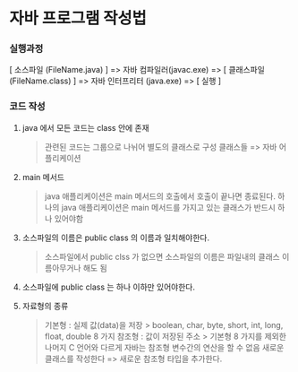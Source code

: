  
# 자바 프로그램 작성법

 ### 실행과정
 [ 소스파일 (FileName.java) ] 
 => 자바 컴파일러(javac.exe) 
 => [ 클래스파일 (FileName.class) ] 
 => 자바 인터프리터 (java.exe) 
 => [ 실행 ]


 ### 코드 작성

 1. java 에서 모든 코드는 class 안에 존재
    > 관련된 코드는 그룹으로 나뉘어 별도의 클래스로 구성
    > 클래스들 => 자바 어플리케이션

2. main 메서드
    > java 애플리케이션은 main 메서드의 호출에서 호출이 끝나면 종료된다.
    > 하나의 java 애플리케이션은 main 메서드를 가지고 있는 클래스가 반드시 하나 있어야함


3. 소스파일의 이름은 public class 의 이름과 일치해야한다.
    > 소스파일에서 public clss 가 없으면 소스파일의 이름은 파일내의 클래스 이름아무거나 해도 됨

4. 소스파일에 public class 는 하나 이하만 있어야한다.

5. 자료형의 종류
    > 기본형 : 실제 값(data)을 저장
        > boolean, char, byte, short, int, long, float, double 8 가지
    > 참조형 : 값이 저장된 주소
        > 기본형 8 가지를 제외한 나머지
    > C 언어와 다르게 자바는 참조형 변수간의 연산을 할 수 없음
    > 새로운 클래스를 작성한다 => 새로운 참조형 타입을 추가한다.
